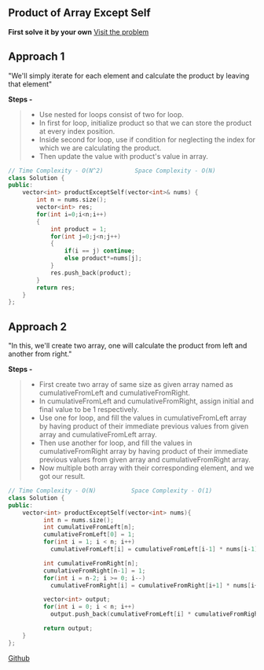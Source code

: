 ## Product of Array Except Self

**First solve it by your own** [Visit the problem](https://leetcode.com/problems/product-of-array-except-self/)

## Approach 1 

"We'll simply iterate for each element and calculate the product by leaving that element"

**Steps -**
> - Use nested for loops consist of two for loop.
> - In first for loop, initialize product so that we can store the product at every index position.
> - Inside second for loop, use if condition for neglecting the index for which we are calculating the product.
> - Then update the value with product's value in array.


```cpp
// Time Complexity - O(N^2)         Space Complexity - O(N)
class Solution {
public:
    vector<int> productExceptSelf(vector<int>& nums) {
        int n = nums.size();
        vector<int> res;
        for(int i=0;i<n;i++)
        {
            int product = 1;
            for(int j=0;j<n;j++)
            {
                if(i == j) continue;
                else product*=nums[j];
            }
            res.push_back(product);
        }
        return res;
    }
};
```

## Approach 2 

"In this, we'll create two array, one will calculate the product from left and another from right."

**Steps -**

> - First create two array of same size as given array named as cumulativeFromLeft and cumulativeFromRight.
> - In cumulativeFromLeft and cumulativeFromRight, assign initial and final value to be 1 respectively.
> - Use one for loop, and fill the values in cumulativeFromLeft array by having product of their immediate previous values from given array and cumulativeFromLeft array.
> - Then use another for loop, and fill the values in cumulativeFromRight array by having product of their immediate previous values from given array and cumulativeFromRight array.
> - Now multiple both array with their corresponding element, and we got our result.

```cpp
// Time Complexity - O(N)          Space Complexity - O(1)
class Solution {
public:
    vector<int> productExceptSelf(vector<int> nums){
          int n = nums.size();
          int cumulativeFromLeft[n];
          cumulativeFromLeft[0] = 1;
          for(int i = 1; i < n; i++)
            cumulativeFromLeft[i] = cumulativeFromLeft[i-1] * nums[i-1];

          int cumulativeFromRight[n];
          cumulativeFromRight[n-1] = 1;
          for(int i = n-2; i >= 0; i--)
            cumulativeFromRight[i] = cumulativeFromRight[i+1] * nums[i+1];

          vector<int> output;
          for(int i = 0; i < n; i++)
            output.push_back(cumulativeFromLeft[i] * cumulativeFromRight[i]);

          return output;
    }
};
```
[Github](https://github.com/Hg03/)

